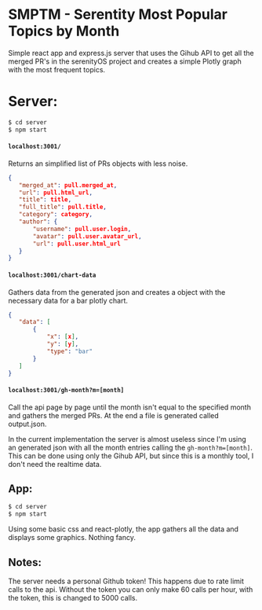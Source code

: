 # SMPTM - Serentity Most Popular Topics by Month

Simple react app and express.js server that uses the Gihub API to get all the merged PR's in the serenityOS project and creates a simple Plotly graph with the most frequent topics.

# Server:

```bash
$ cd server
$ npm start
```
#### `localhost:3001/`
Returns an simplified list of PRs objects with less noise.

 ```json
{
    "merged_at": pull.merged_at,
    "url": pull.html_url,
    "title": title,
    "full_title": pull.title,
    "category": category,
    "author": {
        "username": pull.user.login,
        "avatar": pull.user.avatar_url,
        "url": pull.user.html_url
    }
}
 ```
#### `localhost:3001/chart-data`
Gathers data from the generated json and creates a object with the necessary data for a bar plotly chart.

 ```json
{
    "data": [
        {
            "x": [x],
            "y": [y],
            "type": "bar"
        }
    ]
}
 ```
#### `localhost:3001/gh-month?m=[month]`
Call the api page by page until the month isn't equal to the specified month and gathers the merged PRs. At the end a file is generated called output.json.

In the current implementation the server is almost useless since I'm using an generated json with all the month entries calling the `gh-month?m=[month]`. This can be done using only the Gihub API, but since this is a monthly tool, I don't need the realtime data.

## App:
```bash
$ cd server
$ npm start
```
Using some basic css and react-plotly, the app gathers all the data and displays some graphics. Nothing fancy.

## Notes:

The server needs a personal Github token! This happens due to rate limit calls to the api. Without the token you can only make 60 calls per hour, with the token, this is changed to 5000 calls.